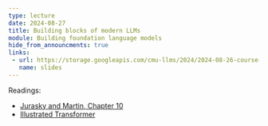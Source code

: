 ```yaml
---
type: lecture
date: 2024-08-27
title: Building blocks of modern LLMs
module: Building foundation language models
hide_from_announcments: true
links: 
 - url: https://storage.googleapis.com/cmu-llms/2024/2024-08-26-course-intro-and-lm-basics.pdf
   name: slides
---
```

Readings:
 - [Jurasky and Martin, Chapter 10](https://web.stanford.edu/~jurafsky/slp3/10.pdf)
 - [Illustrated Transformer](http://jalammar.github.io/illustrated-transformer/)

